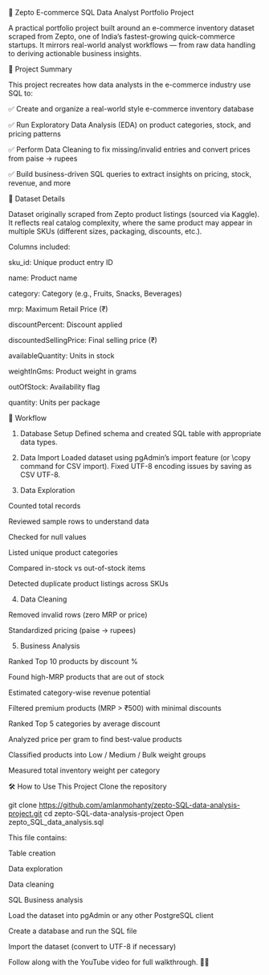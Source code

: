 🛒 Zepto E-commerce SQL Data Analyst Portfolio Project

A practical portfolio project built around an e-commerce inventory dataset scraped from Zepto, one of India’s fastest-growing quick-commerce startups. It mirrors real-world analyst workflows — from raw data handling to deriving actionable business insights.

📌 Project Summary

This project recreates how data analysts in the e-commerce industry use SQL to:

✅ Create and organize a real-world style e-commerce inventory database

✅ Run Exploratory Data Analysis (EDA) on product categories, stock, and pricing patterns

✅ Perform Data Cleaning to fix missing/invalid entries and convert prices from paise → rupees

✅ Build business-driven SQL queries to extract insights on pricing, stock, revenue, and more

📁 Dataset Details

Dataset originally scraped from Zepto product listings (sourced via Kaggle). It reflects real catalog complexity, where the same product may appear in multiple SKUs (different sizes, packaging, discounts, etc.).

Columns included:

sku_id: Unique product entry ID

name: Product name

category: Category (e.g., Fruits, Snacks, Beverages)

mrp: Maximum Retail Price (₹)

discountPercent: Discount applied

discountedSellingPrice: Final selling price (₹)

availableQuantity: Units in stock

weightInGms: Product weight in grams

outOfStock: Availability flag

quantity: Units per package

🔧 Workflow

1. Database Setup
Defined schema and created SQL table with appropriate data types.

2. Data Import
Loaded dataset using pgAdmin’s import feature (or \copy command for CSV import). Fixed UTF-8 encoding issues by saving as CSV UTF-8.

3. Data Exploration

Counted total records

Reviewed sample rows to understand data

Checked for null values

Listed unique product categories

Compared in-stock vs out-of-stock items

Detected duplicate product listings across SKUs

4. Data Cleaning

Removed invalid rows (zero MRP or price)

Standardized pricing (paise → rupees)

5. Business Analysis

Ranked Top 10 products by discount %

Found high-MRP products that are out of stock

Estimated category-wise revenue potential

Filtered premium products (MRP > ₹500) with minimal discounts

Ranked Top 5 categories by average discount

Analyzed price per gram to find best-value products

Classified products into Low / Medium / Bulk weight groups

Measured total inventory weight per category

🛠️ How to Use This Project
Clone the repository

git clone https://github.com/amlanmohanty/zepto-SQL-data-analysis-project.git
cd zepto-SQL-data-analysis-project
Open zepto_SQL_data_analysis.sql

This file contains:

Table creation

Data exploration

Data cleaning

SQL Business analysis

Load the dataset into pgAdmin or any other PostgreSQL client

Create a database and run the SQL file

Import the dataset (convert to UTF-8 if necessary)

Follow along with the YouTube video for full walkthrough. 👨‍💼
